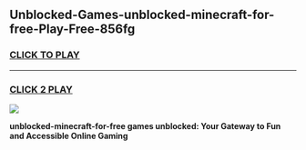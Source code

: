 
## Unblocked-Games-unblocked-minecraft-for-free-Play-Free-856fg
<h3>
<a href="https://premium76.site?title=unblocked-minecraft-for-free&ref=18A1">CLICK TO PLAY</a></h3>
<hr>

<h3>
<a href="https://premium76.site?title=unblocked-minecraft-for-free&ref=18A1">CLICK 2 PLAY</a>
  
</h3>

<a href="https://premium76.site?title=unblocked-minecraft-for-free&ref=18A1"><img src="https://clearcache.store/games.png"></a>


**unblocked-minecraft-for-free games unblocked: Your Gateway to Fun and Accessible Online Gaming**
